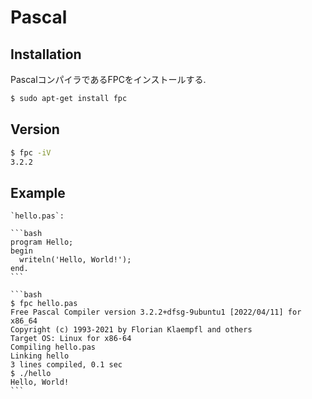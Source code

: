 # Pascal

## Installation

PascalコンパイラであるFPCをインストールする.

```bash
$ sudo apt-get install fpc
```

## Version

```bash
$ fpc -iV
3.2.2
```

## Example

````{tab} Code
`hello.pas`:

```bash
program Hello;
begin
  writeln('Hello, World!');
end.
```
````

````{tab} Terminal
```bash
$ fpc hello.pas
Free Pascal Compiler version 3.2.2+dfsg-9ubuntu1 [2022/04/11] for x86_64
Copyright (c) 1993-2021 by Florian Klaempfl and others
Target OS: Linux for x86-64
Compiling hello.pas
Linking hello
3 lines compiled, 0.1 sec
$ ./hello
Hello, World!
```
````
